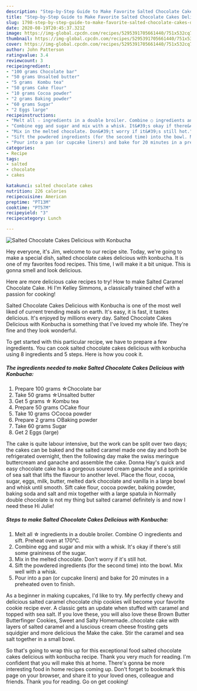 ```yaml
---
description: "Step-by-Step Guide to Make Favorite Salted Chocolate Cakes Delicious with Konbucha"
title: "Step-by-Step Guide to Make Favorite Salted Chocolate Cakes Delicious with Konbucha"
slug: 1798-step-by-step-guide-to-make-favorite-salted-chocolate-cakes-delicious-with-konbucha
date: 2020-08-19T20:45:37.321Z
image: https://img-global.cpcdn.com/recipes/5295391705661440/751x532cq70/salted-chocolate-cakes-delicious-with-konbucha-recipe-main-photo.jpg
thumbnail: https://img-global.cpcdn.com/recipes/5295391705661440/751x532cq70/salted-chocolate-cakes-delicious-with-konbucha-recipe-main-photo.jpg
cover: https://img-global.cpcdn.com/recipes/5295391705661440/751x532cq70/salted-chocolate-cakes-delicious-with-konbucha-recipe-main-photo.jpg
author: John Patterson
ratingvalue: 3.4
reviewcount: 3
recipeingredient:
- "100 grams Chocolate bar"
- "50 grams Unsalted butter"
- "5 grams  Kombu tea"
- "50 grams Cake flour"
- "10 grams Cocoa powder"
- "2 grams Baking powder"
- "60 grams Sugar"
- "2 Eggs large"
recipeinstructions:
- "Melt all ☆ ingredients in a double broiler. Combine ○ ingredients and sift. Preheat oven at 170℃."
- "Combine egg and sugar and mix with a whisk. It&#39;s okay if there&#39;s still some graininess of the sugar."
- "Mix in the melted chocolate. Don&#39;t worry if it&#39;s still hot."
- "Sift the powdered ingredients (for the second time) into the bowl. Mix well with a whisk."
- "Pour into a pan (or cupcake liners) and bake for 20 minutes in a preheated oven to finish."
categories:
- Recipe
tags:
- salted
- chocolate
- cakes

katakunci: salted chocolate cakes 
nutrition: 226 calories
recipecuisine: American
preptime: "PT13M"
cooktime: "PT57M"
recipeyield: "3"
recipecategory: Lunch

---
```



![Salted Chocolate Cakes Delicious with Konbucha](https://img-global.cpcdn.com/recipes/5295391705661440/751x532cq70/salted-chocolate-cakes-delicious-with-konbucha-recipe-main-photo.jpg)

Hey everyone, it's Jim, welcome to our recipe site. Today, we're going to make a special dish, salted chocolate cakes delicious with konbucha. It is one of my favorites food recipes. This time, I will make it a bit unique. This is gonna smell and look delicious.

Here are more delicious cake recipes to try! How to make Salted Caramel Chocolate Cake. Hi I&#39;m Kelley Simmons, a classically trained chef with a passion for cooking!

Salted Chocolate Cakes Delicious with Konbucha is one of the most well liked of current trending meals on earth. It's easy, it is fast, it tastes delicious. It's enjoyed by millions every day. Salted Chocolate Cakes Delicious with Konbucha is something that I've loved my whole life. They're fine and they look wonderful.


To get started with this particular recipe, we have to prepare a few ingredients. You can cook salted chocolate cakes delicious with konbucha using 8 ingredients and 5 steps. Here is how you cook it.

<!--inarticleads1-->

##### The ingredients needed to make Salted Chocolate Cakes Delicious with Konbucha:

1. Prepare 100 grams ☆Chocolate bar
1. Take 50 grams ☆Unsalted butter
1. Get 5 grams ☆ Kombu tea
1. Prepare 50 grams ○Cake flour
1. Take 10 grams ○Cocoa powder
1. Prepare 2 grams ○Baking powder
1. Take 60 grams Sugar
1. Get 2 Eggs (large)


The cake is quite labour intensive, but the work can be split over two days; the cakes can be baked and the salted caramel made one day and both be refrigerated overnight, then the following day make the swiss meringue buttercream and ganache and assemble the cake. Donna Hay&#39;s quick and easy chocolate cake has a gorgeous soured cream ganache and a sprinkle of sea salt that lifts the flavour to another level. Place the flour, cocoa, sugar, eggs, milk, butter, melted dark chocolate and vanilla in a large bowl and whisk until smooth. Sift cake flour, cocoa powder, baking powder, baking soda and salt and mix together with a large spatula in Normally double chocolate is not my thing but salted caramel definitely is and now I need these Hi Julie! 

<!--inarticleads2-->

##### Steps to make Salted Chocolate Cakes Delicious with Konbucha:

1. Melt all ☆ ingredients in a double broiler. Combine ○ ingredients and sift. Preheat oven at 170℃.
1. Combine egg and sugar and mix with a whisk. It&#39;s okay if there&#39;s still some graininess of the sugar.
1. Mix in the melted chocolate. Don&#39;t worry if it&#39;s still hot.
1. Sift the powdered ingredients (for the second time) into the bowl. Mix well with a whisk.
1. Pour into a pan (or cupcake liners) and bake for 20 minutes in a preheated oven to finish.


As a beginner in making cupcakes, I&#39;d like to try. My perfectly chewy and delicious salted caramel chocolate chip cookies will become your favorite cookie recipe ever. A classic gets an update when stuffed with caramel and topped with sea salt. If you love these, you will also love these Brown Butter Butterfinger Cookies, Sweet and Salty Homemade..chocolate cake with layers of salted caramel and a luscious cream cheese frosting gets squidgier and more delicious the Make the cake. Stir the caramel and sea salt together in a small bowl. 

So that's going to wrap this up for this exceptional food salted chocolate cakes delicious with konbucha recipe. Thank you very much for reading. I'm confident that you will make this at home. There's gonna be more interesting food in home recipes coming up. Don't forget to bookmark this page on your browser, and share it to your loved ones, colleague and friends. Thank you for reading. Go on get cooking!
